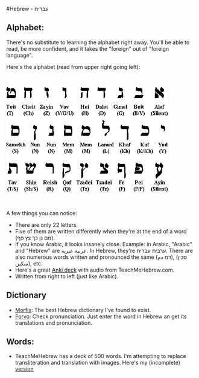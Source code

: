 #Hebrew - עברית

## Alphabet:

There's no substitute to learning the alphabet right away. You'll be able to read, be more confident, and it takes the "foreign" out of "foreign language".

Here's the alphabet (read from upper right going left):

&nbsp;

![Alphabet](https://github.com/jhadjar/Language-Acquisition/blob/master/Hebrew/Deck_500/alphabet.gif)

&nbsp;

A few things you can notice:

* There are only 22 letters.
* Five of them are written differently when they're at the end of a word (מם נן כך צץ פף).
* If you know Arabic, it looks insanely close. Example: in Arabic, "Arabic" and "Hebrew" are عربية عبرية. In Hebrew, they're  ערבית עברית. There are also numerous words written and pronounced the same (דמ دم), (סכין سكين), etc.
* Here's a great [Anki deck](https://ankiweb.net/shared/info/504358078) with audio from TeachMeHebrew.com.
* Written from right to left (just like Arabic).

## Dictionary

* [Morfix](http://www.morfix.co.il/): The best Hebrew dictionary I've found to exist.
* [Forvo](http://forvo.com/): Check pronunciation. Just enter the word in  Hebrew an get its translations and pronunciation.

## Words:
* TeachMeHebrew has a deck of 500 words. I'm attempting to replace transliteration and translation with images. Here's my (incomplete) [version](https://github.com/jhadjar/Language-Acquisition/tree/master/Hebrew/Deck_500)

